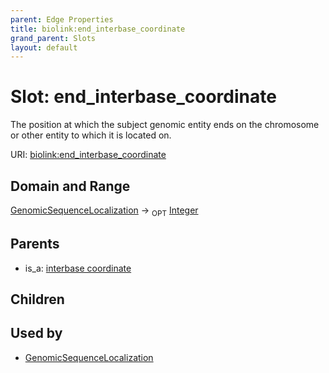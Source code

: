 ```yaml
---
parent: Edge Properties
title: biolink:end_interbase_coordinate
grand_parent: Slots
layout: default
---
```


# Slot: end_interbase_coordinate


The position at which the subject genomic entity ends on the chromosome or other entity to which it is located on.

URI: [biolink:end_interbase_coordinate](https://w3id.org/biolink/vocab/end_interbase_coordinate)

## Domain and Range

[GenomicSequenceLocalization](GenomicSequenceLocalization.md) ->  <sub>OPT</sub> [Integer](types/Integer.md)

## Parents

 *  is_a: [interbase coordinate](interbase_coordinate.md)

## Children


## Used by

 * [GenomicSequenceLocalization](GenomicSequenceLocalization.md)
